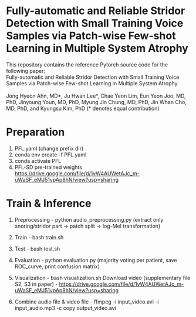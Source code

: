 # Fully-automatic and Reliable Stridor Detection with Small Training Voice Samples via Patch-wise Few-shot Learning in Multiple System Atrophy
This repository contains the reference Pytorch source code for the following paper:
<br/>
Fully-automatic and Reliable Stridor Detection with Small Training Voice Samples via Patch-wise Few-shot Learning in Multiple System Atrophy
<br/>
<br/>
Jong Hyeon Ahn, MD*, Ju Hwan Lee*, Chae Yeon Lim, Eun Yeon Joo, MD, PhD, Jinyoung Youn, MD, PhD, Myung Jin Chung, MD, PhD, Jin Whan Cho, MD, PhD, and Kyungsu Kim, PhD (* denotes equal contribution)

# Preparation
1. PFL.yaml (change prefix dir)
2. conda env create -f PFL.yaml
3. conda activate PFL
4. PFL-SD pre-trained weights
https://drive.google.com/file/d/1vW4AUWetAJc_m-uWaSF_eMJ51vpAp8hN/view?usp=sharing

# Train & Inference 
1. Preprocessing - python audio_preprocessing.py (extract only snoring/stridor part -> patch split -> log-Mel transformation) 

2. Train - bash train.sh 

3. Test - bash test.sh 

4. Evaluation - python evaluation.py (majority voting per patient, save ROC_curve, print confusion matrix)

5. Visualization - bash visualization.sh
Download video (supplementary file S2, S3 in paper) - https://drive.google.com/file/d/1vW4AUWetAJc_m-uWaSF_eMJ51vpAp8hN/view?usp=sharing

6. Combine audio file & video file - ffmpeg -i input_video.avi -i input_audio.mp3 -c copy output_video.avi

